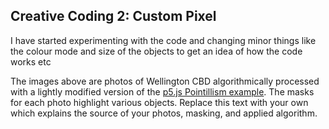 ## Creative Coding 2: Custom Pixel

I have started experimenting with the code and changing minor things like the colour mode and size of the objects to get an idea of how the code works etc 



The images above are photos of Wellington CBD algorithmically processed with a lightly modified version of the [p5.js Pointillism example](https://p5js.org/examples/image-pointillism.html). The masks for each photo highlight various objects. Replace this text with your own which explains the source of your photos, masking, and applied algorithm.
